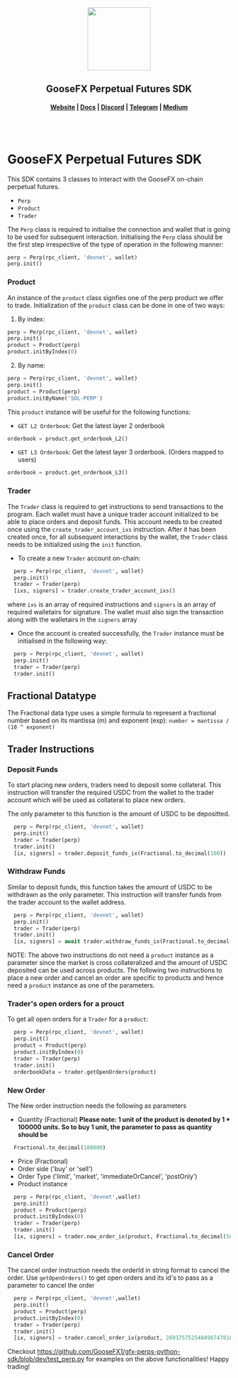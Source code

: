   <div align="center">
  <img height="142" src="https://media.goosefx.io/logos/GooseFX-light.png" />
  <h2>GooseFX Perpetual Futures SDK</h2>

  <h4>
    <a href="https://goosefx.io">Website</a>
    <span> | </span>
    <a href="https://docs.goosefx.io">Docs</a>
    <span> | </span>
    <a href="https://discord.com/channels/833693973687173121/833742620371058688">Discord</a>
    <span> | </span>
    <a href="https://www.t.me/goosefx">Telegram</a>
    <span> | </span>
    <a href="https://medium.com/goosefx">Medium</a>
  </h4>
  <br />
  <br />
</div>

  # GooseFX Perpetual Futures SDK

  This SDK contains 3 classes to interact with the GooseFX on-chain perpetual futures. 
  * ``Perp``
  * ``Product``
  * ``Trader``

  The `Perp` class is required to initialise the connection and wallet that is going to be used for subsequent interaction. 
  Initialising the `Perp` class should be the first step irrespective of the type of operation in the following manner: 

  ```python
  perp = Perp(rpc_client, 'devnet', wallet)
  perp.init()
  ```


### Product

  An instance of the `product` class signfies one of the perp product we offer to trade. Initialization of the `product` class can be done in one of two ways: 

  1. By index: 

  ```python
  perp = Perp(rpc_client, 'devnet', wallet)
  perp.init()
  product = Product(perp)
  product.initByIndex(0)
  ```

  2. By name:

  ```python
  perp = Perp(rpc_client, 'devnet', wallet)
  perp.init()
  product = Product(perp)
  product.initByName('SOL-PERP')
  ```

  This `product` instance will be useful for the following functions: 

  * `GET L2 Orderbook`: Get the latest layer 2 orderbook
  ```python
  orderbook = product.get_orderbook_L2()
  ```

  * `GET L3 Orderbook`: Get the latest layer 3 orderbook. (Orders mapped to users)
  ```python
  orderbook = product.get_orderbook_L3()
  ```
### Trader

  The `Trader` class is required to get instructions to send transactions to the program. Each wallet must have a unique trader account initialized to be able to place orders and deposit funds. This account needs to be created once using the ```create_trader_account_ixs``` instruction. After it has been created once, for all subsequent interactions by the wallet, the `Trader` class needs to be initialized using the ```init``` function. 
  * To create a new `Trader` account on-chain: 
  ```python
    perp = Perp(rpc_client, 'devnet', wallet)
    perp.init()
    trader = Trader(perp)
    [ixs, signers] = trader.create_trader_account_ixs()
  ```
  where ```ixs``` is an array of required instructions and ```signers``` is an array of required walletairs for signature. The wallet must also sign the transaction along with the walletairs in the ```signers``` array

  * Once the account is created successfully, the `Trader` instance must be initialised in the following way: 
  ```python
    perp = Perp(rpc_client, 'devnet', wallet)
    perp.init()
    trader = Trader(perp)
    trader.init()
  ```

## Fractional Datatype
The Fractional data type uses a simple formula to represent a fractional number based on its mantissa (m) and exponent (exp):
`number = mantissa / (10 ^ exponent)`

## Trader Instructions

### Deposit Funds

To start placing new orders, traders need to deposit some collateral. This instruction will transfer the required USDC from the wallet to the trader account which will be used as collateral to place new orders.

The only parameter to this function is the amount of USDC to be depositted.

```python
  perp = Perp(rpc_client, 'devnet', wallet)
  perp.init()
  trader = Trader(perp) 
  trader.init()
  [ix, signers] = trader.deposit_funds_ix(Fractional.to_decimal(100))
```

### Withdraw Funds

Similar to deposit funds, this function takes the amount of USDC to be withdrawn as the only parameter. This instruction will transfer funds from the trader account to the wallet address.

```python
  perp = Perp(rpc_client, 'devnet', wallet)
  perp.init()
  trader = Trader(perp) 
  trader.init()
  [ix, signers] = await trader.withdraw_funds_ix(Fractional.to_decimal(100))
```

NOTE: The above two instructions do not need a `product` instance as a parameter since the market is cross collateralized and the amount of USDC deposited can be used across products. The following two instructions to place a new order and cancel an order are specific to products and hence need a `product` instance as one of the parameters.

### Trader's open orders for a prouct

  To get all open orders for a `Trader` for a `product`:
  ```python
    perp = Perp(rpc_client, 'devnet', wallet)
    perp.init()
    product = Product(perp)
    product.initByIndex(0)
    trader = Trader(perp) 
    trader.init()
    orderbookData = trader.getOpenOrders(product)
  ```

### New Order

The New order instruction needs the following as parameters
  * Quantity (Fractional) 
  **Please note: 1 unit of the product is denoted by 1 * 100000 units. So to buy 1 unit, the parameter to pass as quantity should be** 
  ```python
    Fractional.to_decimal(100000)
  ``` 
  * Price (Fractional)
  * Order side ('buy' or 'sell')
  * Order Type ('limit', 'market', 'immediateOrCancel', 'postOnly')
  * Product instance

```python
  perp = Perp(rpc_client, 'devnet',wallet)
  perp.init()
  product = Product(perp)
  product.initByIndex(0)
  trader = Trader(perp) 
  trader.init()
  [ix, signers] = trader.new_order_ix(product, Fractional.to_decimal(50000), Fractional.to_decimal(35), 'ask', 'limit')
```

### Cancel Order

  The cancel order instruction needs the orderId in string format to cancel the order. Use `getOpenOrders()` to get open orders and its id's to pass as a parameter to cancel the order 

  ```python
    perp = Perp(rpc_client, 'devnet',wallet)
    perp.init()
    product = Product(perp)
    product.initByIndex(0)
    trader = Trader(perp) 
    trader.init()
    [ix, signers] = trader.cancel_order_ix(product, 269375752548498747818049433352371) # Get this order id from t.get_open_orders()
  ```


Checkout https://github.com/GooseFX1/gfx-perps-python-sdk/blob/dev/test_perp.py for examples on the above functionalities! Happy trading!
